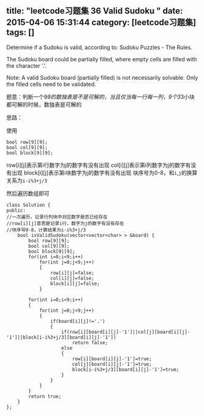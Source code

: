 title: "leetcode习题集 36 Valid Sudoku "
date: 2015-04-06 15:31:44
category: [leetcode习题集]
tags: []
---

Determine if a Sudoku is valid, according to: Sudoku Puzzles - The Rules.

The Sudoku board could be partially filled, where empty cells are filled with the character '.'.

Note:
A valid Sudoku board (partially filled) is not necessarily solvable. Only the filled cells need to be validated.

题意：判断一个9*9的数独表是不是可解的，当且仅当每一行每一列，9个3*3小块都可解的时候，数独表是可解的

思路：

使用
```
bool row[9][9];
bool col[9][9];
bool block[9][9];
```
row[i][j]表示第i行数字为j的数字有没有出现
col[i][j]表示第i列数字为j的数字有没有出现
block[i][j]表示第i块数字为j的数字有没有出现
块序号为0-8，和`i`,`j`的换算关系为`i-i%3+j/3`

然后遍历数组即可

```
class Solution {
public:
//一次遍历，记录行列块中对应数字是否已经存在
//row[i][j]意思是记录i行，数字为j的数字有没有存在
//块序号0-8，计算结果为i-i%3+j/3
    bool isValidSudoku(vector<vector<char> > &board) {
        bool row[9][9];
        bool col[9][9];
        bool block[9][9];
        for(int i=0;i<9;i++)
            for(int j=0;j<9;j++)
            {
                row[i][j]=false;
                col[i][j]=false;
                block[i][j]=false;
            }
            
        for(int i=0;i<9;i++)
        {
            for(int j=0;j<9;j++)
            {
                if(board[i][j]!='.')
                {
                    if(row[i][board[i][j]-'1']||col[j][board[i][j]-'1']||block[i-i%3+j/3][board[i][j]-'1'])
                        return false;
                    else
                    {
                        row[i][board[i][j]-'1']=true;
                        col[j][board[i][j]-'1']=true;
                        block[i-i%3+j/3][board[i][j]-'1']=true;
                    } 
                }
            }
        }
        return true;
    }
};
```